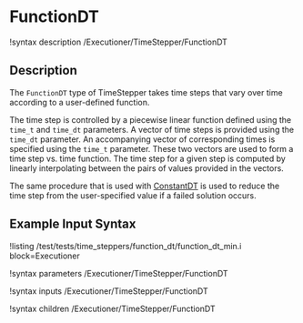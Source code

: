 # FunctionDT
!syntax description /Executioner/TimeStepper/FunctionDT

## Description
The `FunctionDT` type of TimeStepper takes time steps that vary over time
according to a user-defined function.

The time step is controlled by a piecewise linear function defined using the
`time_t` and `time_dt` parameters. A vector of time steps is provided using the
`time_dt` parameter. An accompanying vector of corresponding times is specified
using the `time_t` parameter. These two vectors are used to form a time step vs.
time function. The time step for a given step is computed by linearly
interpolating between the pairs of values provided in the vectors.

The same procedure that is used with
[ConstantDT](/Executioner/TimeStepper/framework/ConstantDT.md) is used to reduce
the time step from the user-specified value if a failed solution occurs.

## Example Input Syntax
!listing /test/tests/time_steppers/function_dt/function_dt_min.i block=Executioner

!syntax parameters /Executioner/TimeStepper/FunctionDT

!syntax inputs /Executioner/TimeStepper/FunctionDT

!syntax children /Executioner/TimeStepper/FunctionDT
